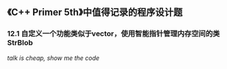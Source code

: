 ## 《C++ Primer 5th》中值得记录的程序设计题

### 12.1 自定义一个功能类似于vector<string>，使用智能指针管理内存空间的类StrBlob

*talk is cheap, show me the code*
